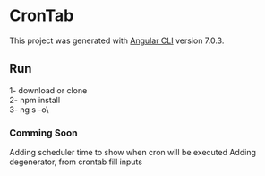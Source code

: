 # CronTab

This project was generated with [Angular CLI](https://github.com/angular/angular-cli) version 7.0.3.


## Run

1- download or clone\
2- npm install\
3- ng s -o\

### Comming Soon

Adding scheduler time to show when cron will be executed
Adding degenerator, from crontab fill inputs
